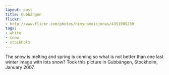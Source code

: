 ```yaml
---
layout: post
title: Gubbängen
flickr:
- http://www.flickr.com/photos/himynameisjonas/4351905289
tags:
- white
- snow
- stockholm
---
```

The snow is melting and spring is coming so what is not better than one last winter image with lots snow? Took this picture in Gubbängen, Stockholm, January 2007.